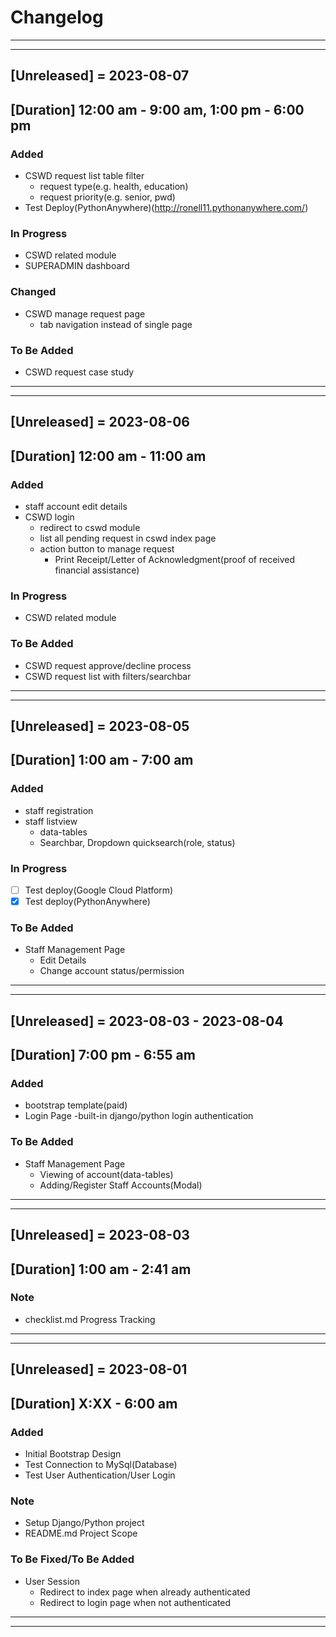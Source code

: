 # Changelog
--------------------------------
--------------------------------
## [Unreleased] = 2023-08-07
## [Duration] 12:00 am - 9:00 am, 1:00 pm - 6:00 pm

### Added
- CSWD request list table filter
    - request type(e.g. health, education)
    - request priority(e.g. senior, pwd)
- Test Deploy(PythonAnywhere)(http://ronell11.pythonanywhere.com/)

### In Progress
- CSWD related module
- SUPERADMIN dashboard

### Changed
- CSWD manage request page
    - tab navigation instead of single page

### To Be Added

- CSWD request case study
--------------------------------
--------------------------------
## [Unreleased] = 2023-08-06
## [Duration] 12:00 am - 11:00 am

### Added
- staff account edit details
- CSWD login
    - redirect to cswd module
    - list all pending request in cswd index page
    - action button to manage request
        - Print Receipt/Letter of Acknowledgment(proof of received financial assistance)

### In Progress
- CSWD related module

### To Be Added

- CSWD request approve/decline process
- CSWD request list with filters/searchbar

--------------------------------
--------------------------------
## [Unreleased] = 2023-08-05
## [Duration] 1:00 am - 7:00 am

### Added
- staff registration
- staff listview
    - data-tables
    - Searchbar, Dropdown quicksearch(role, status)

### In Progress
- [ ] Test deploy(Google Cloud Platform)
- [x] Test deploy(PythonAnywhere)

### To Be Added

- Staff Management Page
    - Edit Details
    - Change account status/permission
--------------------------------
--------------------------------
## [Unreleased] = 2023-08-03 - 2023-08-04
## [Duration] 7:00 pm - 6:55 am

### Added
- bootstrap template(paid)
- Login Page
    -built-in django/python login authentication

### To Be Added

- Staff Management Page
    - Viewing of account(data-tables)
    - Adding/Register Staff Accounts(Modal)

--------------------------------
--------------------------------
## [Unreleased] = 2023-08-03
## [Duration] 1:00 am - 2:41 am

### Note

- checklist.md Progress Tracking

--------------------------------
--------------------------------
## [Unreleased] = 2023-08-01
## [Duration] X:XX - 6:00 am

### Added

- Initial Bootstrap Design
- Test Connection to MySql(Database)
- Test User Authentication/User Login

### Note

- Setup Django/Python project
- README.md Project Scope

### To Be Fixed/To Be Added

- User Session
    * Redirect to index page when already authenticated
    * Redirect to login page when not authenticated

--------------------------------
--------------------------------


